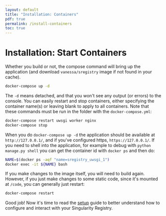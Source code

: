 ```yaml
---
layout: default
title: "Installation: Containers"
pdf: true
permalink: /install-containers
toc: true
---
```


# Installation: Start Containers

Whether you build or not, the compose command will bring up the application (and download `vanessa/sregistry` image if not found in your cache).

```bash
docker-compose up -d
```

The `-d` means detached, and that you won't see any output (or errors) to the console. You can easily restart and stop containers, either specifying the container name(s) or leaving blank to apply to all containers. Note that these commands must be run in the folder with the `docker-compose.yml`:

```bash
docker-compose restart uwsgi worker nginx
docker-compose stop
```

When you do `docker-compose up -d` the application should be available at `http://127.0.0.1/`, and if you've configured https, `https://127.0.0.1/`. If you need to shell into the application, for example to debug with `python manage.py shell` you can get the container id with `docker ps` and then do:

```bash
NAME=$(docker ps -aqf "name=sregistry_uwsgi_1")
docker exec -it ${NAME} bash
```

If you make changes to the image itself, you will need to build again. However, if you just make changes to some static code, since it's mounted at `/code`, you can generally just restart:

```bash
docker-compose restart
```

Good job! Now it's time to read the [setup](/sregistry/setup) guide to better understand how to configure and interact with your Singularity Registry.
